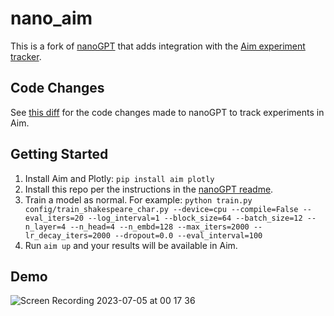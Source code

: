 
# nano_aim

This is a fork of [nanoGPT](https://github.com/karpathy/nanoGPT) that adds integration with the [Aim experiment tracker](https://aimstack.io/).

## Code Changes

See [this diff](https://github.com/karpathy/nanoGPT/compare/master...nfergu:nano_aim:master) for the code changes made to nanoGPT to track experiments in Aim.

## Getting Started

1. Install Aim and Plotly: `pip install aim plotly`
2. Install this repo per the instructions in the [nanoGPT readme]([https://github.com/karpathy/nanoGPT/README.md](https://github.com/karpathy/nanoGPT/blob/master/README.md)).
4. Train a model as normal. For example: `python train.py config/train_shakespeare_char.py --device=cpu --compile=False --eval_iters=20 --log_interval=1 --block_size=64 --batch_size=12 --n_layer=4 --n_head=4 --n_embd=128 --max_iters=2000 --lr_decay_iters=2000 --dropout=0.0 --eval_interval=100`
5. Run `aim up` and your results will be available in Aim.

## Demo

![Screen Recording 2023-07-05 at 00 17 36](https://github.com/nfergu/nano_aim/assets/1291583/9a2f783f-8511-4475-96bb-b5bb6711e5aa)


